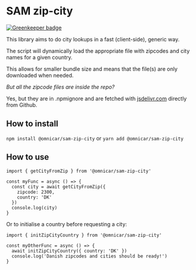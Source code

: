 # SAM zip-city

[![Greenkeeper badge](https://badges.greenkeeper.io/OmniCar/SAM-zip-city.svg)](https://greenkeeper.io/)

This library aims to do city lookups in a fast (client-side), generic way.

The script will dynamically load the appropriate file with zipcodes and city names for a given country.

This allows for smaller bundle size and means that the file(s) are only downloaded when needed.

_But all the zipcode files are inside the repo?_

Yes, but they are in .npmignore and are fetched with [jsdelivr.com](https://www.jsdelivr.com/) directly from Github.

## How to install
`npm install @omnicar/sam-zip-city` or `yarn add @omnicar/sam-zip-city`

## How to use
```
import { getCityFromZip } from '@omnicar/sam-zip-city'

const myFunc = async () => {
  const city = await getCityFromZip({
    zipcode: 2300,
    country: 'DK' 
  })
  console.log(city)
}
```

Or to initialise a country before requesting a city:
```
import { initZipCityCountry } from '@omnicar/sam-zip-city'

const myOtherFunc = async () => {
  await initZipCityCountry({ country: 'DK' })
  console.log('Danish zipcodes and cities should be ready!')
}
```